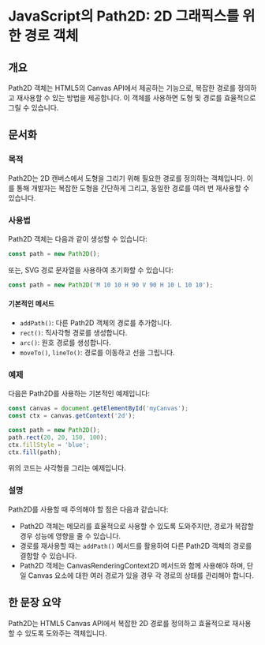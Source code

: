 <!--
Meta Description: # JavaScript의 Path2D: 2D 그래픽스를 위한 경로 객체 ## 개요 Path2D 객체는 HTML5의 Canvas API에서 제공하는 기능으로, 복잡한 경로를 정의하고 재사용할 수 있는 방법을 제공합니다. 이 객체를 사용하면 도형 및 경로를 효율적으로 그릴...
Meta Keywords: 경로를, path2d, 있습니다, canvas, const
-->

# JavaScript의 Path2D: 2D 그래픽스를 위한 경로 객체

## 개요
Path2D 객체는 HTML5의 Canvas API에서 제공하는 기능으로, 복잡한 경로를 정의하고 재사용할 수 있는 방법을 제공합니다. 이 객체를 사용하면 도형 및 경로를 효율적으로 그릴 수 있습니다.

## 문서화
### 목적
Path2D는 2D 캔버스에서 도형을 그리기 위해 필요한 경로를 정의하는 객체입니다. 이를 통해 개발자는 복잡한 도형을 간단하게 그리고, 동일한 경로를 여러 번 재사용할 수 있습니다.

### 사용법
Path2D 객체는 다음과 같이 생성할 수 있습니다:

```javascript
const path = new Path2D();
```

또는, SVG 경로 문자열을 사용하여 초기화할 수 있습니다:

```javascript
const path = new Path2D('M 10 10 H 90 V 90 H 10 L 10 10');
```

#### 기본적인 메서드
- `addPath()`: 다른 Path2D 객체의 경로를 추가합니다.
- `rect()`: 직사각형 경로를 생성합니다.
- `arc()`: 원호 경로를 생성합니다.
- `moveTo()`, `lineTo()`: 경로를 이동하고 선을 그립니다.

### 예제
다음은 Path2D를 사용하는 기본적인 예제입니다:

```javascript
const canvas = document.getElementById('myCanvas');
const ctx = canvas.getContext('2d');

const path = new Path2D();
path.rect(20, 20, 150, 100);
ctx.fillStyle = 'blue';
ctx.fill(path);
```

위의 코드는 사각형을 그리는 예제입니다.

### 설명
Path2D를 사용할 때 주의해야 할 점은 다음과 같습니다:
- Path2D 객체는 메모리를 효율적으로 사용할 수 있도록 도와주지만, 경로가 복잡할 경우 성능에 영향을 줄 수 있습니다.
- 경로를 재사용할 때는 `addPath()` 메서드를 활용하여 다른 Path2D 객체의 경로를 결합할 수 있습니다.
- Path2D 객체는 CanvasRenderingContext2D 메서드와 함께 사용해야 하며, 단일 Canvas 요소에 대한 여러 경로가 있을 경우 각 경로의 상태를 관리해야 합니다.

## 한 문장 요약
Path2D는 HTML5 Canvas API에서 복잡한 2D 경로를 정의하고 효율적으로 재사용할 수 있도록 도와주는 객체입니다.